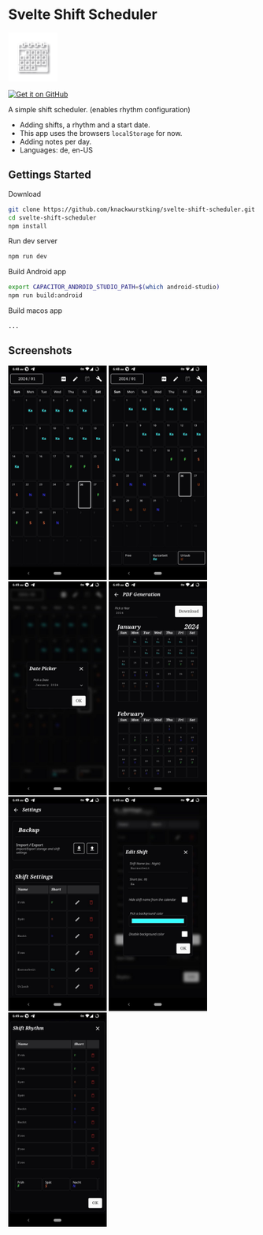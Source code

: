 # Svelte Shift Scheduler

<img src="src/assets/icon.png" width="100" />

[<img src="https://s1.ax1x.com/2023/01/12/pSu1a36.png" alt="Get it on GitHub" height="80">](https://github.com/knackwurstking/svelte-shift-scheduler/releases)

A simple shift scheduler. (enables rhythm configuration)

- Adding shifts, a rhythm and a start date.
- This app uses the browsers `localStorage` for now.
- Adding notes per day.
- Languages: de, en-US

## Gettings Started

Download

```bash
git clone https://github.com/knackwurstking/svelte-shift-scheduler.git
cd svelte-shift-scheduler
npm install
```

Run dev server

```bash
npm run dev
```

Build Android app

```bash
export CAPACITOR_ANDROID_STUDIO_PATH=$(which android-studio)
npm run build:android
```

Build macos app

```bash
...
```

## Screenshots

<img src="metadata/en-US/images/phoneScreenshots/screenshot_1.jpg" width="200" />
<img src="metadata/en-US/images/phoneScreenshots/screenshot_2.jpg" width="200" />
<img src="metadata/en-US/images/phoneScreenshots/screenshot_3.jpg" width="200" />
<img src="metadata/en-US/images/phoneScreenshots/screenshot_4.jpg" width="200" />
<img src="metadata/en-US/images/phoneScreenshots/screenshot_5.jpg" width="200" />
<img src="metadata/en-US/images/phoneScreenshots/screenshot_6.jpg" width="200" />
<img src="metadata/en-US/images/phoneScreenshots/screenshot_7.jpg" width="200" />
